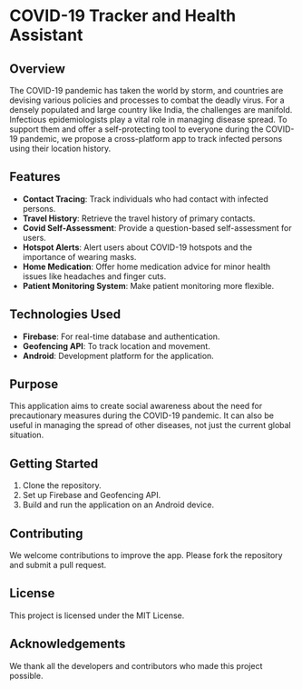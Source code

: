# COVID-19 Tracker and Health Assistant

## Overview
The COVID-19 pandemic has taken the world by storm, and countries are devising various policies and processes to combat the deadly virus. For a densely populated and large country like India, the challenges are manifold. Infectious epidemiologists play a vital role in managing disease spread. To support them and offer a self-protecting tool to everyone during the COVID-19 pandemic, we propose a cross-platform app to track infected persons using their location history.

## Features
- **Contact Tracing**: Track individuals who had contact with infected persons.
- **Travel History**: Retrieve the travel history of primary contacts.
- **Covid Self-Assessment**: Provide a question-based self-assessment for users.
- **Hotspot Alerts**: Alert users about COVID-19 hotspots and the importance of wearing masks.
- **Home Medication**: Offer home medication advice for minor health issues like headaches and finger cuts.
- **Patient Monitoring System**: Make patient monitoring more flexible.

## Technologies Used
- **Firebase**: For real-time database and authentication.
- **Geofencing API**: To track location and movement.
- **Android**: Development platform for the application.

## Purpose
This application aims to create social awareness about the need for precautionary measures during the COVID-19 pandemic. It can also be useful in managing the spread of other diseases, not just the current global situation.

## Getting Started
1. Clone the repository.
2. Set up Firebase and Geofencing API.
3. Build and run the application on an Android device.

## Contributing
We welcome contributions to improve the app. Please fork the repository and submit a pull request.

## License
This project is licensed under the MIT License.

## Acknowledgements
We thank all the developers and contributors who made this project possible.
